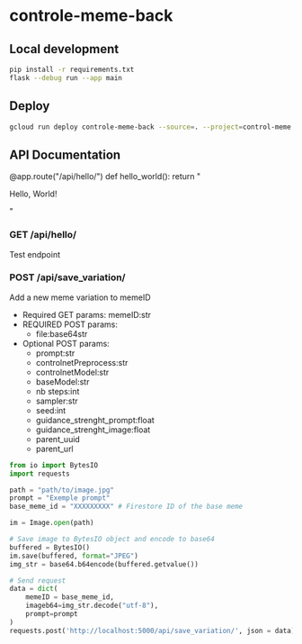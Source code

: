 # controle-meme-back

## Local development
``` bash
pip install -r requirements.txt
flask --debug run --app main
```

## Deploy
``` bash
gcloud run deploy controle-meme-back --source=. --project=control-meme --region=us-central
```

## API Documentation


@app.route("/api/hello/")
def hello_world():
    return "<p>Hello, World!</p>"

### GET /api/hello/
Test endpoint


### POST /api/save_variation/
Add a new meme variation to memeID
- Required GET params: memeID:str
- REQUIRED POST params: 
    - file:base64str
- Optional POST params:
    - prompt:str
    - controlnetPreprocess:str
    - controlnetModel:str
    - baseModel:str
    - nb steps:int
    - sampler:str
    - seed:int
    - guidance_strenght_prompt:float
    - guidance_strenght_image:float
    - parent_uuid
    - parent_url


``` python
from io import BytesIO
import requests

path = "path/to/image.jpg"
prompt = "Exemple prompt"
base_meme_id = "XXXXXXXXX" # Firestore ID of the base meme

im = Image.open(path)

# Save image to BytesIO object and encode to base64
buffered = BytesIO()
im.save(buffered, format="JPEG")
img_str = base64.b64encode(buffered.getvalue())

# Send request
data = dict(
    memeID = base_meme_id,
    imageb64=img_str.decode("utf-8"),
    prompt=prompt
)
requests.post('http://localhost:5000/api/save_variation/', json = data)